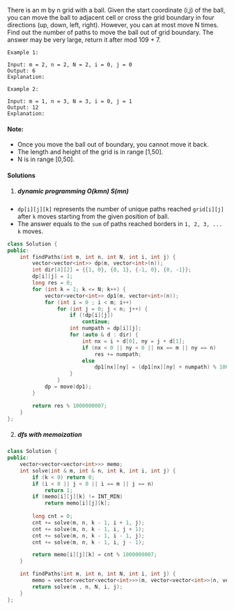 There is an m by n grid with a ball. Given the start coordinate (i,j) of the ball, you can move the ball to adjacent cell or cross the grid boundary in four directions (up, down, left, right). However, you can at most move N times. Find out the number of paths to move the ball out of grid boundary. The answer may be very large, return it after mod 109 + 7.

 

```
Example 1:

Input: m = 2, n = 2, N = 2, i = 0, j = 0
Output: 6
Explanation:

Example 2:

Input: m = 1, n = 3, N = 3, i = 0, j = 1
Output: 12
Explanation:
```

 

#### Note:

-    Once you move the ball out of boundary, you cannot move it back.
-    The length and height of the grid is in range [1,50].
-    N is in range [0,50].

#### Solutions

1. ##### dynamic programming O(kmn) S(mn)

- `dp[i][j][k]` represents the number of unique paths reached `grid[i][j]` after `k` moves starting from the given position of ball.
- The answer equals to the `sum` of paths reached borders in `1, 2, 3, ... k` moves.

```c++
class Solution {
public:
    int findPaths(int m, int n, int N, int i, int j) {
        vector<vector<int>> dp(m, vector<int>(n));
        int dir[4][2] = {{1, 0}, {0, 1}, {-1, 0}, {0, -1}};
        dp[i][j] = 1;
        long res = 0;
        for (int k = 1; k <= N; k++) {
            vector<vector<int>> dp1(m, vector<int>(n));
            for (int i = 0 ; i < m; i++)
                for (int j = 0; j < n; j++) {
                    if (!dp[i][j])
                        continue;
                    int numpath = dp[i][j];
                    for (auto & d : dir) {
                        int nx = i + d[0], ny = j + d[1];
                        if (nx < 0 || ny < 0 || nx == m || ny == n)
                            res += numpath;
                        else
                            dp1[nx][ny] = (dp1[nx][ny] + numpath) % 1000000007;
                    }
                }
            dp = move(dp1);
        }

        return res % 1000000007;
    }
};
```

2. ##### dfs with memoization

```c++
class Solution {
public:
    vector<vector<vector<int>>> memo;
    int solve(int & m, int & n, int k, int i, int j) {
        if (k < 0) return 0;
        if (i < 0 || j < 0 || i == m || j == n)
            return 1;
        if (memo[i][j][k] != INT_MIN)
            return memo[i][j][k];
    
        long cnt = 0;
        cnt += solve(m, n, k - 1, i + 1, j);
        cnt += solve(m, n, k - 1, i, j + 1);
        cnt += solve(m, n, k - 1, i - 1, j);
        cnt += solve(m, n, k - 1, i, j - 1);

        return memo[i][j][k] = cnt % 1000000007;
    }

    int findPaths(int m, int n, int N, int i, int j) {
        memo = vector<vector<vector<int>>>(m, vector<vector<int>>(n, vector<int>(N + 1, INT_MIN)));
        return solve(m , n, N, i, j);
    }
};
```